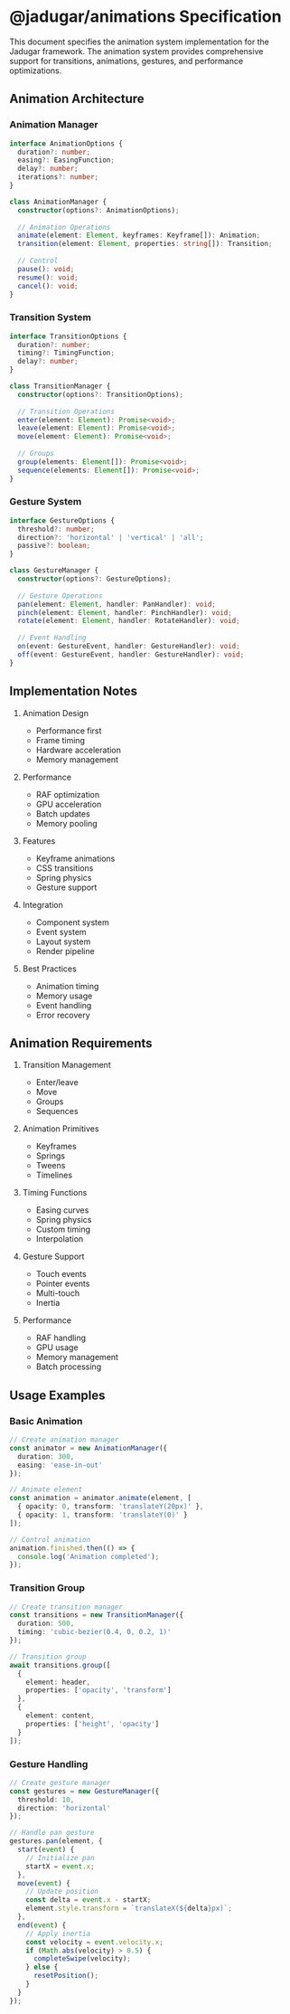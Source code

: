 # @jadugar/animations Specification

This document specifies the animation system implementation for the Jadugar framework. The animation system provides comprehensive support for transitions, animations, gestures, and performance optimizations.

## Animation Architecture

### Animation Manager

```typescript
interface AnimationOptions {
  duration?: number;
  easing?: EasingFunction;
  delay?: number;
  iterations?: number;
}

class AnimationManager {
  constructor(options?: AnimationOptions);
  
  // Animation Operations
  animate(element: Element, keyframes: Keyframe[]): Animation;
  transition(element: Element, properties: string[]): Transition;
  
  // Control
  pause(): void;
  resume(): void;
  cancel(): void;
}
```

### Transition System

```typescript
interface TransitionOptions {
  duration?: number;
  timing?: TimingFunction;
  delay?: number;
}

class TransitionManager {
  constructor(options?: TransitionOptions);
  
  // Transition Operations
  enter(element: Element): Promise<void>;
  leave(element: Element): Promise<void>;
  move(element: Element): Promise<void>;
  
  // Groups
  group(elements: Element[]): Promise<void>;
  sequence(elements: Element[]): Promise<void>;
}
```

### Gesture System

```typescript
interface GestureOptions {
  threshold?: number;
  direction?: 'horizontal' | 'vertical' | 'all';
  passive?: boolean;
}

class GestureManager {
  constructor(options?: GestureOptions);
  
  // Gesture Operations
  pan(element: Element, handler: PanHandler): void;
  pinch(element: Element, handler: PinchHandler): void;
  rotate(element: Element, handler: RotateHandler): void;
  
  // Event Handling
  on(event: GestureEvent, handler: GestureHandler): void;
  off(event: GestureEvent, handler: GestureHandler): void;
}
```

## Implementation Notes

1. Animation Design
   - Performance first
   - Frame timing
   - Hardware acceleration
   - Memory management

2. Performance
   - RAF optimization
   - GPU acceleration
   - Batch updates
   - Memory pooling

3. Features
   - Keyframe animations
   - CSS transitions
   - Spring physics
   - Gesture support

4. Integration
   - Component system
   - Event system
   - Layout system
   - Render pipeline

5. Best Practices
   - Animation timing
   - Memory usage
   - Event handling
   - Error recovery

## Animation Requirements

1. Transition Management
   - Enter/leave
   - Move
   - Groups
   - Sequences

2. Animation Primitives
   - Keyframes
   - Springs
   - Tweens
   - Timelines

3. Timing Functions
   - Easing curves
   - Spring physics
   - Custom timing
   - Interpolation

4. Gesture Support
   - Touch events
   - Pointer events
   - Multi-touch
   - Inertia

5. Performance
   - RAF handling
   - GPU usage
   - Memory management
   - Batch processing

## Usage Examples

### Basic Animation

```typescript
// Create animation manager
const animator = new AnimationManager({
  duration: 300,
  easing: 'ease-in-out'
});

// Animate element
const animation = animator.animate(element, [
  { opacity: 0, transform: 'translateY(20px)' },
  { opacity: 1, transform: 'translateY(0)' }
]);

// Control animation
animation.finished.then(() => {
  console.log('Animation completed');
});
```

### Transition Group

```typescript
// Create transition manager
const transitions = new TransitionManager({
  duration: 500,
  timing: 'cubic-bezier(0.4, 0, 0.2, 1)'
});

// Transition group
await transitions.group([
  {
    element: header,
    properties: ['opacity', 'transform']
  },
  {
    element: content,
    properties: ['height', 'opacity']
  }
]);
```

### Gesture Handling

```typescript
// Create gesture manager
const gestures = new GestureManager({
  threshold: 10,
  direction: 'horizontal'
});

// Handle pan gesture
gestures.pan(element, {
  start(event) {
    // Initialize pan
    startX = event.x;
  },
  move(event) {
    // Update position
    const delta = event.x - startX;
    element.style.transform = `translateX(${delta}px)`;
  },
  end(event) {
    // Apply inertia
    const velocity = event.velocity.x;
    if (Math.abs(velocity) > 0.5) {
      completeSwipe(velocity);
    } else {
      resetPosition();
    }
  }
});
```
